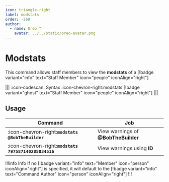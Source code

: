```yaml
---
icon: triangle-right
label: modstats
order: -260
author:
  - name: Oreo ™
    avatar: ../../static/oreo-avatar.png
---
```


# Modstats

This command allows staff members to view the **modstats** of a [!badge variant="info" text="Staff Member" icon="people" iconAlign="right"]

||| :icon-codescan: Syntax
:icon-chevron-right:modstats [!badge variant="ghost" text="Staff Member" icon="people" iconAlign="right"]
|||

## Usage

| Command                                               | Job                                 |
| ----------------------------------------------------- | ----------------------------------- |
| :icon-chevron-right:**`modstats @BobTheBuilder`**     | View warnings of **@BobTheBuilder** |
| :icon-chevron-right:**`modstats 797587140288034516`** | View warnings using **ID**          |

!!!info Info
If no [!badge variant="info" text="Member" icon="person" iconAlign="right"] is specified, it will default to the [!badge variant="info" text="Command Author" icon="person" iconAlign="right"]
!!!
